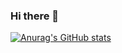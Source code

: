### Hi there 👋

[![Anurag's GitHub stats](https://github-readme-stats.vercel.app/api?username=JayShinobi&theme=Highcontrast&show_icons=true)](https://github.com/JayShinobi/github-readme-stats)


<!--
**JayShinobi/JayShinobi** is a ✨ _special_ ✨ repository because its `README.md` (this file) appears on your GitHub profile.

Here are some ideas to get you started:

- 🔭 I’m currently working on ...
- 🌱 I’m currently learning ...
- 👯 I’m looking to collaborate on ...
- 🤔 I’m looking for help with ...
- 💬 Ask me about ...
- 📫 How to reach me: ...
- 😄 Pronouns: ...
- ⚡ Fun fact: ...
-->
